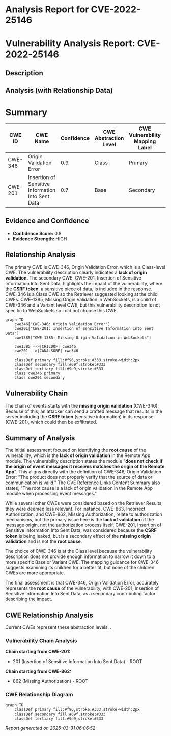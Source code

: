 # Analysis Report for CVE-2022-25146

# Vulnerability Analysis Report: CVE-2022-25146

## Description



## Analysis (with Relationship Data)

# Summary
| CWE ID | CWE Name | Confidence | CWE Abstraction Level | CWE Vulnerability Mapping Label | CWE-Vulnerability Mapping Notes |
|---|---|---|---|---|---|
| CWE-346 | Origin Validation Error | 0.9 | Class | Primary | Allowed-with-Review |
| CWE-201 | Insertion of Sensitive Information Into Sent Data | 0.7 | Base | Secondary | Allowed |

## Evidence and Confidence

*   **Confidence Score:** 0.8
*   **Evidence Strength:** HIGH

## Relationship Analysis
The primary CWE is CWE-346, Origin Validation Error, which is a Class-level CWE. The vulnerability description clearly indicates a **lack of origin validation**. The secondary CWE, CWE-201, Insertion of Sensitive Information Into Sent Data, highlights the impact of the vulnerability, where the **CSRF token**, a sensitive piece of data, is included in the response. CWE-346 is a Class CWE so the Retriever suggested looking at the child CWEs. CWE-1385, Missing Origin Validation in WebSockets, is a child of CWE-346 and a Variant level CWE, but this vulnerability description is not specific to WebSockets so I did not choose this CWE.

```mermaid
graph TD
    cwe346["CWE-346: Origin Validation Error"]
    cwe201["CWE-201: Insertion of Sensitive Information Into Sent Data"]
    cwe1385["CWE-1385: Missing Origin Validation in WebSockets"]

    cwe1385 -->|CHILDOF| cwe346
    cwe201 -->|CANALSOBE| cwe346

    classDef primary fill:#f96,stroke:#333,stroke-width:2px
    classDef secondary fill:#69f,stroke:#333
    classDef tertiary fill:#9e9,stroke:#333
    class cwe346 primary
    class cwe201 secondary
```

## Vulnerability Chain
The chain of events starts with the **missing origin validation** (CWE-346). Because of this, an attacker can send a crafted message that results in the server including the **CSRF token** (sensitive information) in its response (CWE-201), which could then be exfiltrated.

## Summary of Analysis
The initial assessment focused on identifying the **root cause** of the vulnerability, which is the **lack of origin validation** in the Remote App module. The vulnerability description states the module "**does not check if the origin of event messages it receives matches the origin of the Remote App**". This aligns directly with the definition of CWE-346, Origin Validation Error: "The product does not properly verify that the source of data or communication is valid." The CVE Reference Links Content Summary also states, "The root cause is a lack of origin validation in the Remote App module when processing event messages."

While several other CWEs were considered based on the Retriever Results, they were deemed less relevant. For instance, CWE-863, Incorrect Authorization, and CWE-862, Missing Authorization, relate to authorization mechanisms, but the primary issue here is the **lack of validation** of the message origin, not the authorization process itself. CWE-201, Insertion of Sensitive Information Into Sent Data, was considered because the **CSRF token** is being leaked, but is a secondary effect of the **missing origin validation** and is not the **root cause**.

The choice of CWE-346 is at the Class level because the vulnerability description does not provide enough information to narrow it down to a more specific Base or Variant CWE. The mapping guidance for CWE-346 suggests examining its children for a better fit, but none of the children CWEs are more appropriate.

The final assessment is that CWE-346, Origin Validation Error, accurately represents the **root cause** of the vulnerability, with CWE-201, Insertion of Sensitive Information Into Sent Data, as a secondary contributing factor describing the impact.


## CWE Relationship Analysis

Current CWEs represent these abstraction levels: .


### Vulnerability Chain Analysis

**Chain starting from CWE-201:**
- 201 (Insertion of Sensitive Information Into Sent Data) - ROOT


**Chain starting from CWE-862:**
- 862 (Missing Authorization) - ROOT



### CWE Relationship Diagram

```mermaid
graph TD
    classDef primary fill:#f96,stroke:#333,stroke-width:2px
    classDef secondary fill:#69f,stroke:#333
    classDef tertiary fill:#9e9,stroke:#333
```



*Report generated on 2025-03-31 06:06:52*
